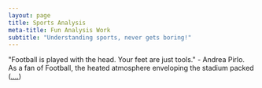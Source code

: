 ```yaml
---
layout: page
title: Sports Analysis
meta-title: Fun Analysis Work 
subtitle: "Understanding sports, never gets boring!"
---
```



<div id="sports analysis-section">

<p class="sports analysis-text">
<i class="fa fa-futbol-o" aria-hidden="true"></i>
  "Football is played with the head. Your feet are just tools." - Andrea Pirlo.<br>
   As a fan of Football, the heated atmosphere enveloping the stadium packed (<a target="_blank" href="https://www.kaggle.com/harris13/facts-on-football-probably-you-did-not-know?scriptVersionId=32141848">....</a>)
</p>

